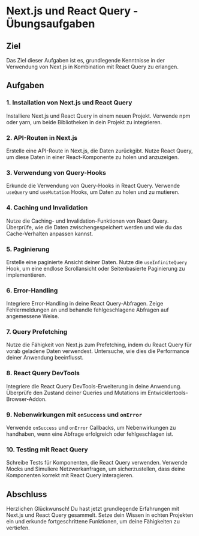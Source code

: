 # Next.js und React Query - Übungsaufgaben

## Ziel
Das Ziel dieser Aufgaben ist es, grundlegende Kenntnisse in der Verwendung von Next.js in Kombination mit React Query zu erlangen.

## Aufgaben

### 1. Installation von Next.js und React Query
Installiere Next.js und React Query in einem neuen Projekt. Verwende npm oder yarn, um beide Bibliotheken in dein Projekt zu integrieren.

### 2. API-Routen in Next.js
Erstelle eine API-Route in Next.js, die Daten zurückgibt. Nutze React Query, um diese Daten in einer React-Komponente zu holen und anzuzeigen.

### 3. Verwendung von Query-Hooks
Erkunde die Verwendung von Query-Hooks in React Query. Verwende `useQuery` und `useMutation` Hooks, um Daten zu holen und zu mutieren.

### 4. Caching und Invalidation
Nutze die Caching- und Invalidation-Funktionen von React Query. Überprüfe, wie die Daten zwischengespeichert werden und wie du das Cache-Verhalten anpassen kannst.

### 5. Paginierung
Erstelle eine paginierte Ansicht deiner Daten. Nutze die `useInfiniteQuery` Hook, um eine endlose Scrollansicht oder Seitenbasierte Paginierung zu implementieren.

### 6. Error-Handling
Integriere Error-Handling in deine React Query-Abfragen. Zeige Fehlermeldungen an und behandle fehlgeschlagene Abfragen auf angemessene Weise.

### 7. Query Prefetching
Nutze die Fähigkeit von Next.js zum Prefetching, indem du React Query für vorab geladene Daten verwendest. Untersuche, wie dies die Performance deiner Anwendung beeinflusst.

### 8. React Query DevTools
Integriere die React Query DevTools-Erweiterung in deine Anwendung. Überprüfe den Zustand deiner Queries und Mutations im Entwicklertools-Browser-Addon.

### 9. Nebenwirkungen mit `onSuccess` und `onError`
Verwende `onSuccess` und `onError` Callbacks, um Nebenwirkungen zu handhaben, wenn eine Abfrage erfolgreich oder fehlgeschlagen ist.

### 10. Testing mit React Query
Schreibe Tests für Komponenten, die React Query verwenden. Verwende Mocks und Simuliere Netzwerkanfragen, um sicherzustellen, dass deine Komponenten korrekt mit React Query interagieren.

## Abschluss
Herzlichen Glückwunsch! Du hast jetzt grundlegende Erfahrungen mit Next.js und React Query gesammelt. Setze dein Wissen in echten Projekten ein und erkunde fortgeschrittene Funktionen, um deine Fähigkeiten zu vertiefen.
